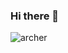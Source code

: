 ### Hi there 👋

![archer](https://user-images.githubusercontent.com/126177599/222094810-4f4b2c24-616f-4075-849e-32efeaf8b054.gif)

<!--
**lhommedelasituation/lhommedelasituation** is a ✨ _special_ ✨ repository because its `README.md` (this file) appears on your GitHub profile.

Here are some ideas to get you started:

- 🔭 I’m currently working on ...
- 🌱 I’m currently learning ...
- 👯 I’m looking to collaborate on ...
- 🤔 I’m looking for help with ...
- 💬 Ask me about ...
- 📫 How to reach me: ...
- 😄 Pronouns: ...
- ⚡ Fun fact: ...
-->
